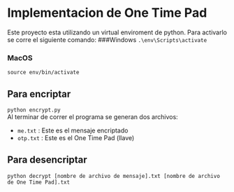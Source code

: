 # Implementacion de One Time Pad

Este proyecto esta utilizando un virtual enviroment de python. Para activarlo se corre el siguiente comando:
###Windows
``.\env\Scripts\activate``

### MacOS
``source env/bin/activate``

## Para encriptar
``python encrypt.py``
<br/>
Al terminar de correr el programa se generan dos archivos:
- ``me.txt`` : Este es el mensaje encriptado
- ``otp.txt`` : Este es el One Time Pad (llave)

## Para desencriptar
``python decrypt [nombre de archivo de mensaje].txt [nombre de archivo de One Time Pad].txt``